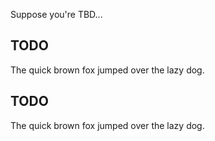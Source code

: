Suppose you're TBD...

## TODO

The quick brown fox jumped over the lazy dog.

## TODO

The quick brown fox jumped over the lazy dog.
